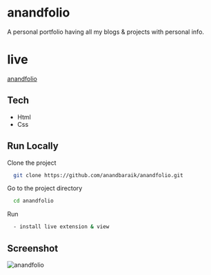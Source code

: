 
# anandfolio
A personal portfolio having all my blogs & projects with personal info.


# live

[anandfolio](https://anandbaraik-folio.netlify.app/)


## Tech
- Html
- Css


## Run Locally

Clone the project

```bash
  git clone https://github.com/anandbaraik/anandfolio.git
```

Go to the project directory

```bash
  cd anandfolio
```

Run
```bash
  - install live extension & view
```

## Screenshot
![anandfolio](https://user-images.githubusercontent.com/31516195/188324601-78b0b8d4-ddca-43f2-8d3e-a6ef0846e770.png)
